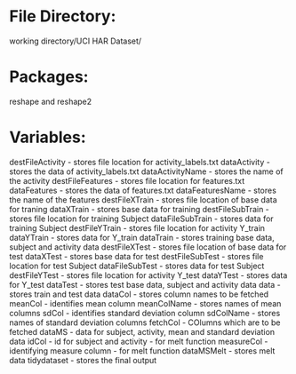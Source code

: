 File Directory:
===============
working directory/UCI HAR Dataset/

Packages:
=========
reshape and reshape2

Variables:
===========
destFileActivity - stores file location for activity_labels.txt dataActivity - stores the data of activity_labels.txt dataActivityName - stores the name of the activity destFileFeatures - stores file location for features.txt dataFeatures - stores the data of features.txt dataFeaturesName - stores the name of the features destFileXTrain - stores file location of base data for traning dataXTrain - stores base data for training destFileSubTrain - stores file location for training Subject dataFileSubTrain - stores data for training Subject destFileYTrain - stores file location for activity Y_train dataYTrain - stores data for Y_train dataTrain - stores training base data, subject and activity data destFileXTest - stores file location of base data for test dataXTest - stores base data for test destFileSubTest - stores file location for test Subject dataFileSubTest - stores data for test Subject destFileYTest - stores file location for activity Y_test dataYTest - stores data for Y_test dataTest - stores test base data, subject and activity data data - stores train and test data dataCol - stores column names to be fetched meanCol - identifies mean column meanColName - stores names of mean columns sdCol - identifies standard deviation column sdColName - stores names of standard deviation columns fetchCol - COlumns which are to be fetched dataMS - data for subject, activity, mean and standard deviation data idCol - id for subject and activity - for melt function measureCol - identifying measure column - for melt function dataMSMelt - stores melt data tidydataset - stores the final output
